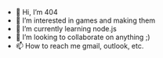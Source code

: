 - 👋 Hi, I’m 404
- 👀 I’m interested in games and making them
- 🌱 I’m currently learning node.js
- 💞️ I’m looking to collaborate on anything ;)
- 📫 How to reach me gmail, outlook, etc.

<!---
Datone-dude/Datone-dude is a ✨ special ✨ repository because its `README.md` (this file) appears on your GitHub profile.
You can click the Preview link to take a look at your changes.
--->
